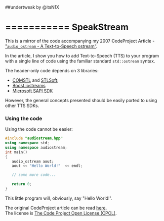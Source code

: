 ##undertweak by @itsN1X


===========
SpeakStream
===========

This is a mirror of the code accompanying my 2007 CodeProject Article - ["`audio_ostream` - A Text-to-Speech ostream"](http://www.codeproject.com/Articles/17897/audio-ostream-A-Text-to-Speech-ostream).

In the article, I show you how to add Text-to-Speech (TTS) to your program with a single line of code using the familiar standard `std::ostream` syntax.

The header-only code depends on 3 libraries:

 * [COMSTL](http://synesis.com.au/software/comstl/) and [STLSoft](http://synesis.com.au/software/stlsoft/);
 * [Boost.iostreams](http://www.boost.org/libs/iostreams/doc/index.html)
 * [Microsoft SAPI SDK](http://www.microsoft.com/downloads/details.aspx?FamilyID=5e86ec97-40a7-453f-b0ee-6583171b4530&DisplayLang=en)
 
However, the general concepts presented should be easily ported to using other TTS SDKs.

### Using the code 

Using the code cannot be easier:

```cpp
#include "audiostream.hpp"
using namespace std;
using namespace audiostream;
int main()
{
   audio_ostream aout;
   aout << "Hello World!"  << endl;

   // some more code...
   
   return 0;
}
```

This little program will, obviously, say "Hello World!".

The original CodeProject article can be read [here](http://www.codeproject.com/Articles/17897/audio-ostream-A-Text-to-Speech-ostream).  
The license is [The Code Project Open License (CPOL)](http://www.codeproject.com/info/cpol10.aspx).
